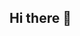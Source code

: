 ## Hi there 👋

<!--
**amolinaro198/amolinaro198** is a ✨ _special_ ✨ repository because its `README.md` (this file) appears on your GitHub profile.

Here are some ideas to get you started:

- 🔭 I’m currently working on a Shopify store.
- 🌱 I’m currently learning a lot, and quickly!
- 👯 I’m looking to collaborate on ...
- 🤔 I’m looking for help with Shopify and Wordpress.
- 💬 Ask me about ...
- 📫 How to reach me: ...
- 😄 Pronouns: ...
- ⚡ Fun fact: 
-->
